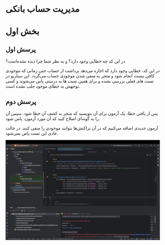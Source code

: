 # مدیریت حساب بانکی


# بخش اول

## پرسش اول
در این کد چه خطایی وجود دارد؟ و به نظر شما چرا دیده نشده‌است؟


در این کد، خطایی وجود دارد که اجازه می‌دهد برداشت از حساب حتی زمانی که موجودی کافی نیست انجام شود و منجر به منفی شدن موجودی حساب می‌گردد. این سناریو در تست های فعلی بررسی نشده و برای همین تست ها به درستی پاس می‌شوند و کسی توجهش به خطای موجود جلب نشده است.


## پرسش دوم
پس از یافتن خطا، یک آزمون برای آن بنویسید که منجر به کشف آن خطا شود. سپس آن را به گونه‌ای اصلاح کنید که آن مورد آزمون، پاس شود.

آزمون جدیدی اضافه می‌کنیم که در آن تراکنش‌ها بتوانند موجودی را منفی کنند. در حالت عادی این تست پاس نمی‌شود.

![1-fail](1-fail.png)
